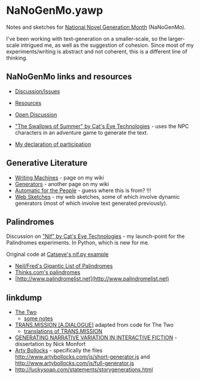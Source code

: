 NaNoGenMo.yawp
==============

Notes and sketches for [National Novel Generation Month](https://github.com/dariusk/NaNoGenMo) (NaNoGenMo).

I've been working with text-generation on a smaller-scale, so the larger-scale intrigued me, as well as the suggestion of cohesion. Since most of my experiments/writing is abstract and not coherent, this is a different line of thinking.

## NaNoGenMo links and resources
 - [Discussion/Issues](https://github.com/dariusk/NaNoGenMo/issues)
 - [Resources](https://github.com/dariusk/NaNoGenMo/issues/11)
 - [Open Discussion](https://github.com/dariusk/NaNoGenMo/issues/42)

- ["The Swallows of Summer" by Cat's Eye Technologies](https://github.com/dariusk/NaNoGenMo/issues/39) - uses the NPC characters in an adventure game to generate the text. 
- [My declaration of participation](https://github.com/dariusk/NaNoGenMo/issues/59)
 
## Generative Literature
- [Writing Machines](http://www.xradiograph.com/WordSalad.WritingMachines) - page on my wiki
- [Generators](http://www.xradiograph.com/WordSalad/Generators) - another page on my wiki
- [Automatic for the People](http://www.xradiograph.com/WordSalad/AutomaticForThePeople) - guess where this is from? !!!
- [Web Sketches](http://www.xradiograph.com/PrantedMutter.Sketch) - my web sketches, some of which involve dynamic generators (most of which involve text generated previously).
 
## Palindromes
Discussion on ["Nif" by Cat's Eye Technologies](https://github.com/dariusk/NaNoGenMo/issues/58) - my launch-point for the Palindromes experiments. In Python, which is new for me.

Original code at [Catseye's nif.py example](https://gist.github.com/catseye/7336582)

- [Neil/Fred's Gigantic List of Palindromes](http://www.derf.net/palindromes/old.palindrome.html)
- [Thinks.com's palindromes](http://thinks.com/words/palindromes.htm)
- [http://www.palindromelist.net](http://www.palindromelist.net)


## linkdump
- [The Two](http://nickm.com/poems/the_two.html)
  - [some notes](http://luckysoap.com/lapsuslinguae/2012/03/trans-mission-a-dialogue/)
- [TRANS.MISSION \[A.DIALOGUE\]](http://luckysoap.com/generations/transmission.html) adapted from code for The Two
  - [translations of TRANS.MISSION](http://luckysoap.com/lapsuslinguae/tag/transmediation/)  
- [GENERATING NARRATIVE VARIATION IN INTERACTIVE FICTION](www.cis.upenn.edu/grad/documents/montfort_000.pdf‎) - dissertation by Nick Monfort
- [Arty Bollocks](http://www.artybollocks.com) - specifically the files http://www.artybollocks.com/js/short-generator.js and http://www.artybollocks.com/js/full-generator.js
- http://luckysoap.com/statements/storygenerations.html



